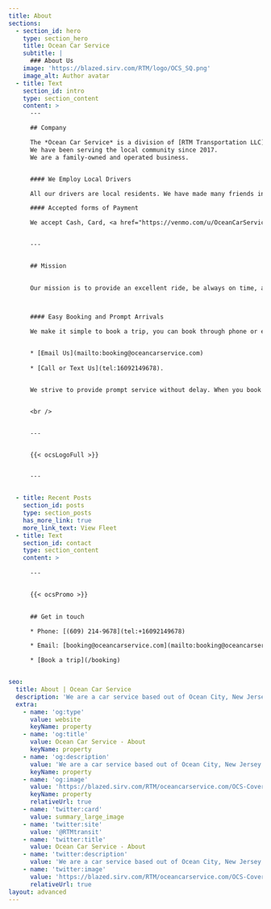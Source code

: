 ```yaml
---
title: About
sections:
  - section_id: hero
    type: section_hero
    title: Ocean Car Service
    subtitle: |
      ### About Us
    image: 'https://blazed.sirv.com/RTM/logo/OCS_SQ.png'
    image_alt: Author avatar
  - title: Text
    section_id: intro
    type: section_content
    content: >
      ---

      ## Company

      The *Ocean Car Service* is a division of [RTM Transportation LLC](https://rtmtransit.com/). 
      We have been serving the local community since 2017.
      We are a family-owned and operated business.


      #### We Employ Local Drivers

      All our drivers are local residents. We have made many friends in this industry over the years, and we would love to get to know you as well.

      #### Accepted forms of Payment

      We accept Cash, Card, <a href="https://venmo.com/u/OceanCarService" target="_blank">Venmo</a>, Apple Pay, and Paypal.


      ---


      ## Mission
      

      Our mission is to provide an excellent ride, be always on time, and never miss a deadline.



      #### Easy Booking and Prompt Arrivals

      We make it simple to book a trip, you can book through phone or email:
      

      * [Email Us](mailto:booking@oceancarservice.com)
  
      * [Call or Text Us](tel:16092149678).


      We strive to provide prompt service without delay. When you book your trip in advance, you can rest easy knowing OCS has your trip covered. You're in good hands with Ocean Car Service.


      <br />


      ---


      {{< ocsLogoFull >}}


      ---


  - title: Recent Posts
    section_id: posts
    type: section_posts
    has_more_link: true
    more_link_text: View Fleet
  - title: Text
    section_id: contact
    type: section_content
    content: >
      
      ---


      {{< ocsPromo >}}
      

      ## Get in touch

      * Phone: [(609) 214-9678](tel:+16092149678)

      * Email: [booking@oceancarservice.com](mailto:booking@oceancarservice.com)

      * [Book a trip](/booking)


seo:
  title: About | Ocean Car Service
  description: 'We are a car service based out of Ocean City, New Jersey. We have been serving the local community since 2017.'
  extra:
    - name: 'og:type'
      value: website
      keyName: property
    - name: 'og:title'
      value: Ocean Car Service - About
      keyName: property
    - name: 'og:description'
      value: 'We are a car service based out of Ocean City, New Jersey. We have been serving the local community since 2017.'
      keyName: property
    - name: 'og:image'
      value: 'https://blazed.sirv.com/RTM/oceancarservice.com/OCS-Cover.png'
      keyName: property
      relativeUrl: true
    - name: 'twitter:card'
      value: summary_large_image
    - name: 'twitter:site'
      value: '@RTMtransit'
    - name: 'twitter:title'
      value: Ocean Car Service - About
    - name: 'twitter:description'
      value: 'We are a car service based out of Ocean City, New Jersey. We have been serving the local community since 2017.'
    - name: 'twitter:image'
      value: 'https://blazed.sirv.com/RTM/oceancarservice.com/OCS-Cover.png'
      relativeUrl: true
layout: advanced
---
```

